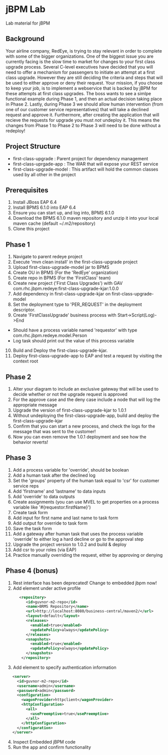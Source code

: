 jBPM Lab
========
Lab material for jBPM


## Background ##
Your airline company, RedEye, is trying to stay relevant in order to complete with some of the bigger organizations. One of the biggest issue you are currently facing is the slow time to market for changes to your first class upgrade process. Several C-level executives have decided that you will need to offer a mechanism for passengers to initiate an attempt at a first class upgrade. However they are still deciding the criteria and steps that will be used to either approve or deny their request. Your mission, if you choose to keep your job, is to implement a webservice that is backed by jBPM for these attempts at first class upgrades. The boss wants to see a simlpe functional example during Phase 1, and then an actual decision taking place in Phase 2. Lastly, during Phase 3 we should allow human intervention (from one of our customer service representatives) that will take a declined request and approve it. Furthermore, after creating the application that will recieve the requests for upgrade you must _not_ undeploy it. This means the changes from Phase 1 to Phase 2 to Phase 3 will need to be done without a redeploy!


## Project Structure ##
* first-class-upgrade : Parent project for dependency management
* first-class-uprgade-app : The WAR that will expose your REST service
* first-class-upgrade-model : This artifact will hold the common classes used by all other in the project

## Prerequisites ##
1. Install JBoss EAP 6.4
2. Install BPMS 6.1.0 into EAP 6.4
3. Ensure you can start up, and log into, BPMS 6.1.0
4. Download the BPMS 6.1.0 maven repository and unzip it into your local maven cache (default ~/.m2/repository)
5. Clone this project


## Phase 1 ##
1. Navigate to parent redeye project
2. Execute 'mvn clean install' in the first-class-upgrade project
3. Upload first-class-upgrade-model jar to BPMS
4. Create OU in BPMS (For the 'RedEye' organization)
5. Create repo in BPMS (For the 'FirstClass' team)
6. Create new project ('First Class Upgrades') with GAV com.rhc.jbpm.redeye:first-class-upgrade-kjar:1.0.0
7. Add dependency in first-class-upgrade-kjar on first-class-upgrade-model
8. Set the deployment type to 'PER_REQUEST' in the deployment descriptor.
9. Create 'FirstClassUpgrade' business process with Start->Script(Log)->End
* Should have a process variable named 'requestor' with type com.rhc.jbpm.redeye.model.Person
* Log task should print out the value of this process variable
10. Build and Deploy the first-class-upgrade-kjar.
11. Deploy first-class-upgrade-app to EAP and test a request by visiting the context root

## Phase 2 ##
1. Alter your diagram to include an exclusive gateway that will be used to decide whether or not the upgrade request is approved
2. For the approve case and the deny case include a node that will log the appropriate message
3. Upgrade the version of first-class-upgrade-kjar to 1.0.1
4. Without undeploying the first-class-upgrade-app, build and deploy the first-class-upgrade-kjar 
5. Confirm that you can start a new process, and check the logs for the message that was sent to the customer!
6. Now you can even remove the 1.0.1 deployment and see how the behavior reverts!

## Phase 3 ##
1. Add a process variable for 'override', should be boolean
2. Add a human task after the declined log
3. Set the 'groups' property of the human task equal to 'csr' for customer service reps
4. Add 'firstname' and 'lastname' to data inputs
5. Add 'override' to data outputs
6. Create assignments (you can use MVEL to get properties on a process variable like '#{requestor.firstName}')
7. Create task form
8. Add input for first name and last name to task form
9. Add output for override to task form
10. Save the task form
11. Add a gateway after human task that uses the process variable 'override' to either log a hard decline or go to the approval step
12. Upgrade the project version to 1.0.2 and build & deploy
13. Add csr to your roles (via EAP)
14. Practice manually overriding the request, either by approving or denying

## Phase 4 (bonus) ##
1. Rest interface has been deprecated! Change to embedded jbpm now!
2. Add <repository> element under active profile
 ```xml
       <repository>
          <id>guvnor-m2-repo</id>
          <name>BRMS Repository</name>
          <url>http://localhost:8080/business-central/maven2/</url>
          <layout>default</layout>
          <releases>
            <enabled>true</enabled>
            <updatePolicy>always</updatePolicy>
          </releases>
          <snapshots>
            <enabled>true</enabled>
            <updatePolicy>always</updatePolicy>
          </snapshots>
        </repository>
 ```
3. Add <server> element to specify authentication information
 ```xml
    <server>
      <id>guvnor-m2-repo</id>
      <username>admin</username>
      <password>admin</password>
      <configuration>
        <wagonProvider>httpclient</wagonProvider>
        <httpConfiguration>
          <all>
            <usePreemptive>true</usePreemptive>
          </all>
        </httpConfiguration>
      </configuration>
    </server>
 ```
4. Inspect Embedded jBPM code
5. Run the app and confirm functionality
